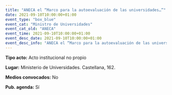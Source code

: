 ```yaml
---
title: "ANECA el “Marco para la autoevaluación de las universidades…”"
date: 2021-09-10T10:00:00+01:00
event_type: "box_blue" 
event_cat: "Ministro de Universidades"
event_cat_old: "ANECA"
event_time: 2021-09-10T10:00:00+01:00
event_desc_date: 2021-09-10T10:00:00+01:00
event_desc_info: "ANECA el “Marco para la autoevaluación de las universidades…”"
---
```

<p class="card-light list_schedule_description"><b>Tipo acto:</b> Acto institucional no propio
</p>
<p class="card-light list_schedule_description"><b>Lugar:</b> Ministerio de Universidades. Castellana, 162.
</p>
<p class="card-light list_schedule_description"><b>Medios convocados:</b> No
</p>
<p class="card-light list_schedule_description"><b>Pub. agenda:</b> Sí
</p>